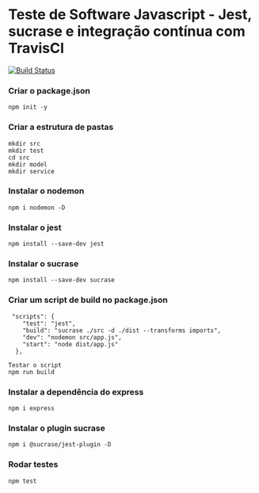 
# Teste de Software Javascript - Jest, sucrase e integração contínua com TravisCI

[![Build Status](https://travis-ci.org/ninamadeira/circleci1.svg?branch=main)](https://travis-ci.org/ninamadeira/circleci1)

### Criar o package.json
```
npm init -y
```

### Criar a estrutura de pastas
```
mkdir src
mkdir test
cd src
mkdir model
mkdir service
```

### Instalar o nodemon
```
npm i nodemon -D
```

### Instalar o jest
```
npm install --save-dev jest
```

### Instalar o sucrase
```
npm install --save-dev sucrase
```

### Criar um script de build no package.json
```
 "scripts": {
    "test": "jest",
    "build": "sucrase ./src -d ./dist --transforms imports",
    "dev": "nodemon src/app.js",
    "start": "node dist/app.js"
  },

Testar o script
npm run build
```

### Instalar a dependência do express
```
npm i express
```

### Instalar o plugin sucrase
```
npm i @sucrase/jest-plugin -D
```

### Rodar testes
```
npm test
```

